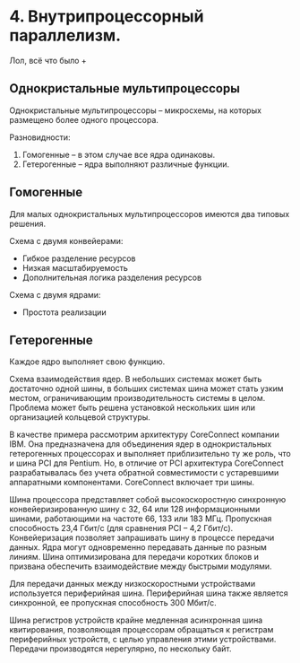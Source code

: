 # 4. Внутрипроцессорный параллелизм.  

Лол, всё что было +

## Однокристальные мультипроцессоры

Однокристальные мультипроцессоры – микросхемы, на которых размещено более одного процессора.

Разновидности:

1. Гомогенные – в этом случае все ядра одинаковы.
2. Гетерогенные – ядра выполняют различные функции.

## Гомогенные

Для малых однокристальных мультипроцессоров имеются два типовых
решения. 

Схема с двумя конвейерами:

* Гибкое разделение ресурсов
* Низкая масштабируемость
* Дополнительная логика разделения ресурсов

Схема с двумя ядрами:

* Простота реализации

## Гетерогенные

Каждое ядро выполняет свою функцию.

Схема взаимодействия ядер. В небольших системах может быть достаточно одной шины, в больших системах шина может стать узким местом, ограничивающим производительность системы в целом. Проблема может быть решена установкой нескольких шин или организацией кольцевой структуры.

В качестве примера рассмотрим архитектуру CoreConnect компании IBM. Она предназначена для объединения ядер в однокристальных гетерогенных процессорах и выполняет приблизительно ту же роль, что и шина PCI для Pentium. Но, в отличие от PCI архитектура CoreConnect разрабатывалась без учета обратной совместимости с устаревшими аппаратными компонентами. CoreConnect включает три шины.

Шина процессора представляет собой высокоскоростную синхронную конвейеризированную шину с 32, 64 или 128 информационными шинами, работающими на частоте 66, 133 или 183 МГц. Пропускная способность 23,4 Гбит/с (для сравнения PCI – 4,2 Гбит/с). Конвейеризация позволяет запрашивать шину в процессе передачи данных. Ядра могут одновременно передавать данные по разным линиям. Шина оптимизирована для передачи коротких блоков и призвана обеспечить взаимодействие между быстрыми модулями.

Для передачи данных между низкоскоростными устройствами используется периферийная шина. Периферийная шина также является синхронной, ее пропускная способность 300 Мбит/с.

Шина регистров устройств крайне медленная асинхронная шина квитирования, позволяющая процессорам обращаться к регистрам периферийных устройств, с целью управления этими устройствами. Передачи производятся нерегулярно, по нескольку байт.